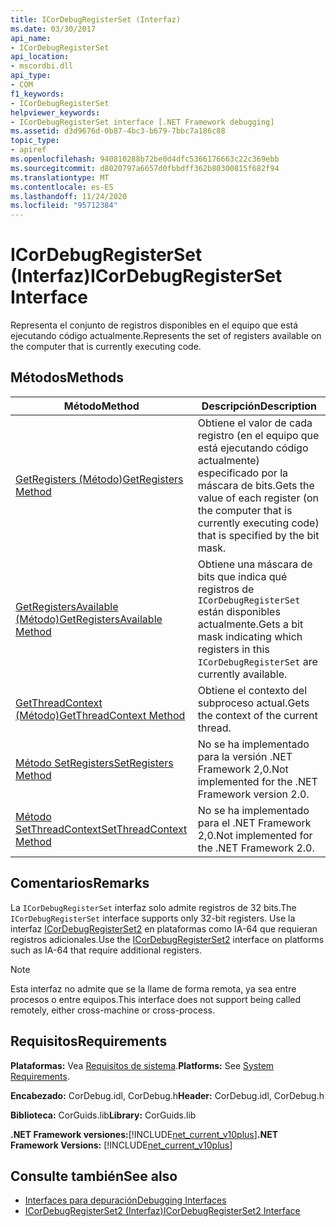 ```yaml
---
title: ICorDebugRegisterSet (Interfaz)
ms.date: 03/30/2017
api_name:
- ICorDebugRegisterSet
api_location:
- mscordbi.dll
api_type:
- COM
f1_keywords:
- ICorDebugRegisterSet
helpviewer_keywords:
- ICorDebugRegisterSet interface [.NET Framework debugging]
ms.assetid: d3d9676d-0b87-4bc3-b679-7bbc7a186c88
topic_type:
- apiref
ms.openlocfilehash: 940810288b72be0d4dfc5366176663c22c369ebb
ms.sourcegitcommit: d8020797a6657d0fbbdff362b80300815f682f94
ms.translationtype: MT
ms.contentlocale: es-ES
ms.lasthandoff: 11/24/2020
ms.locfileid: "95712384"
---
```

# <a name="icordebugregisterset-interface"></a><span data-ttu-id="95996-102">ICorDebugRegisterSet (Interfaz)</span><span class="sxs-lookup"><span data-stu-id="95996-102">ICorDebugRegisterSet Interface</span></span>

<span data-ttu-id="95996-103">Representa el conjunto de registros disponibles en el equipo que está ejecutando código actualmente.</span><span class="sxs-lookup"><span data-stu-id="95996-103">Represents the set of registers available on the computer that is currently executing code.</span></span>  
  
## <a name="methods"></a><span data-ttu-id="95996-104">Métodos</span><span class="sxs-lookup"><span data-stu-id="95996-104">Methods</span></span>  
  
|<span data-ttu-id="95996-105">Método</span><span class="sxs-lookup"><span data-stu-id="95996-105">Method</span></span>|<span data-ttu-id="95996-106">Descripción</span><span class="sxs-lookup"><span data-stu-id="95996-106">Description</span></span>|  
|------------|-----------------|  
|[<span data-ttu-id="95996-107">GetRegisters (Método)</span><span class="sxs-lookup"><span data-stu-id="95996-107">GetRegisters Method</span></span>](icordebugregisterset-getregisters-method.md)|<span data-ttu-id="95996-108">Obtiene el valor de cada registro (en el equipo que está ejecutando código actualmente) especificado por la máscara de bits.</span><span class="sxs-lookup"><span data-stu-id="95996-108">Gets the value of each register (on the computer that is currently executing code) that is specified by the bit mask.</span></span>|  
|[<span data-ttu-id="95996-109">GetRegistersAvailable (Método)</span><span class="sxs-lookup"><span data-stu-id="95996-109">GetRegistersAvailable Method</span></span>](icordebugregisterset-getregistersavailable-method.md)|<span data-ttu-id="95996-110">Obtiene una máscara de bits que indica qué registros de `ICorDebugRegisterSet` están disponibles actualmente.</span><span class="sxs-lookup"><span data-stu-id="95996-110">Gets a bit mask indicating which registers in this `ICorDebugRegisterSet` are currently available.</span></span>|  
|[<span data-ttu-id="95996-111">GetThreadContext (Método)</span><span class="sxs-lookup"><span data-stu-id="95996-111">GetThreadContext Method</span></span>](icordebugregisterset-getthreadcontext-method.md)|<span data-ttu-id="95996-112">Obtiene el contexto del subproceso actual.</span><span class="sxs-lookup"><span data-stu-id="95996-112">Gets the context of the current thread.</span></span>|  
|[<span data-ttu-id="95996-113">Método SetRegisters</span><span class="sxs-lookup"><span data-stu-id="95996-113">SetRegisters Method</span></span>](icordebugregisterset-setregisters-method.md)|<span data-ttu-id="95996-114">No se ha implementado para la versión .NET Framework 2,0.</span><span class="sxs-lookup"><span data-stu-id="95996-114">Not implemented for the .NET Framework version 2.0.</span></span>|  
|[<span data-ttu-id="95996-115">Método SetThreadContext</span><span class="sxs-lookup"><span data-stu-id="95996-115">SetThreadContext Method</span></span>](icordebugregisterset-setthreadcontext-method.md)|<span data-ttu-id="95996-116">No se ha implementado para el .NET Framework 2,0.</span><span class="sxs-lookup"><span data-stu-id="95996-116">Not implemented for the .NET Framework 2.0.</span></span>|  
  
## <a name="remarks"></a><span data-ttu-id="95996-117">Comentarios</span><span class="sxs-lookup"><span data-stu-id="95996-117">Remarks</span></span>  

 <span data-ttu-id="95996-118">La `ICorDebugRegisterSet` interfaz solo admite registros de 32 bits.</span><span class="sxs-lookup"><span data-stu-id="95996-118">The `ICorDebugRegisterSet` interface supports only 32-bit registers.</span></span> <span data-ttu-id="95996-119">Use la interfaz [ICorDebugRegisterSet2](icordebugregisterset2-interface.md) en plataformas como IA-64 que requieran registros adicionales.</span><span class="sxs-lookup"><span data-stu-id="95996-119">Use the [ICorDebugRegisterSet2](icordebugregisterset2-interface.md) interface on platforms such as IA-64 that require additional registers.</span></span>  
  
> [!NOTE]
> <span data-ttu-id="95996-120">Esta interfaz no admite que se la llame de forma remota, ya sea entre procesos o entre equipos.</span><span class="sxs-lookup"><span data-stu-id="95996-120">This interface does not support being called remotely, either cross-machine or cross-process.</span></span>  
  
## <a name="requirements"></a><span data-ttu-id="95996-121">Requisitos</span><span class="sxs-lookup"><span data-stu-id="95996-121">Requirements</span></span>  

 <span data-ttu-id="95996-122">**Plataformas:** Vea [Requisitos de sistema](../../get-started/system-requirements.md).</span><span class="sxs-lookup"><span data-stu-id="95996-122">**Platforms:** See [System Requirements](../../get-started/system-requirements.md).</span></span>  
  
 <span data-ttu-id="95996-123">**Encabezado:** CorDebug.idl, CorDebug.h</span><span class="sxs-lookup"><span data-stu-id="95996-123">**Header:** CorDebug.idl, CorDebug.h</span></span>  
  
 <span data-ttu-id="95996-124">**Biblioteca:** CorGuids.lib</span><span class="sxs-lookup"><span data-stu-id="95996-124">**Library:** CorGuids.lib</span></span>  
  
 <span data-ttu-id="95996-125">**.NET Framework versiones:**[!INCLUDE[net_current_v10plus](../../../../includes/net-current-v10plus-md.md)]</span><span class="sxs-lookup"><span data-stu-id="95996-125">**.NET Framework Versions:** [!INCLUDE[net_current_v10plus](../../../../includes/net-current-v10plus-md.md)]</span></span>  
  
## <a name="see-also"></a><span data-ttu-id="95996-126">Consulte también</span><span class="sxs-lookup"><span data-stu-id="95996-126">See also</span></span>

- [<span data-ttu-id="95996-127">Interfaces para depuración</span><span class="sxs-lookup"><span data-stu-id="95996-127">Debugging Interfaces</span></span>](debugging-interfaces.md)
- [<span data-ttu-id="95996-128">ICorDebugRegisterSet2 (Interfaz)</span><span class="sxs-lookup"><span data-stu-id="95996-128">ICorDebugRegisterSet2 Interface</span></span>](icordebugregisterset2-interface.md)
